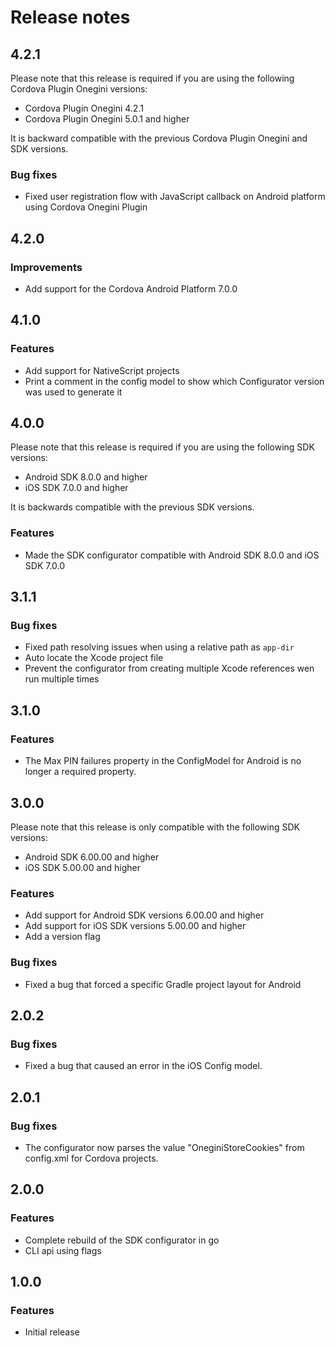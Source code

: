 # Release notes

## 4.2.1

Please note that this release is required if you are using the following Cordova Plugin Onegini versions:
* Cordova Plugin Onegini 4.2.1
* Cordova Plugin Onegini 5.0.1 and higher

It is backward compatible with the previous Cordova Plugin Onegini and SDK versions.

### Bug fixes

* Fixed user registration flow with JavaScript callback on Android platform using Cordova Onegini Plugin

## 4.2.0

### Improvements

* Add support for the Cordova Android Platform 7.0.0

## 4.1.0

### Features

* Add support for NativeScript projects
* Print a comment in the config model to show which Configurator version was used to generate it

## 4.0.0

Please note that this release is required if you are using the following SDK versions:
* Android SDK 8.0.0 and higher
* iOS SDK 7.0.0 and higher

It is backwards compatible with the previous SDK versions.

### Features

* Made the SDK configurator compatible with Android SDK 8.0.0 and iOS SDK 7.0.0 

## 3.1.1

### Bug fixes

* Fixed path resolving issues when using a relative path as `app-dir`
* Auto locate the Xcode project file
* Prevent the configurator from creating multiple Xcode references wen run multiple times

## 3.1.0

### Features

* The Max PIN failures property in the ConfigModel for Android is no longer a required property.

## 3.0.0

Please note that this release is only compatible with the following SDK versions:
* Android SDK 6.00.00 and higher
* iOS SDK 5.00.00 and higher

### Features

* Add support for Android SDK versions 6.00.00 and higher
* Add support for iOS SDK versions 5.00.00 and higher
* Add a version flag
 
### Bug fixes

* Fixed a bug that forced a specific Gradle project layout for Android

## 2.0.2

### Bug fixes
* Fixed a bug that caused an error in the iOS Config model.

## 2.0.1

### Bug fixes

* The configurator now parses the value "OneginiStoreCookies" from config.xml for Cordova projects.

## 2.0.0

### Features

* Complete rebuild of the SDK configurator in go
* CLI api using flags

## 1.0.0

### Features

* Initial release
